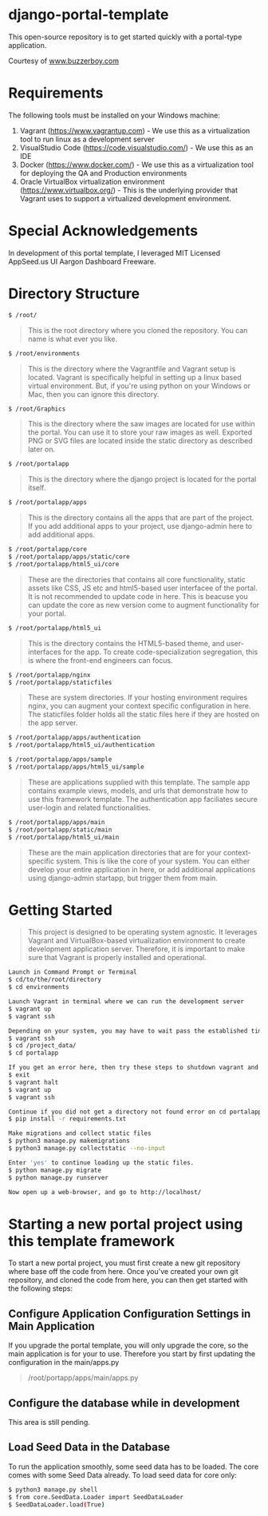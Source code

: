 # django-portal-template

This open-source repository is to get started quickly with a portal-type application. 

Courtesy of www.buzzerboy.com

# Requirements

The following tools must be installed on your Windows machine:
1. Vagrant (https://www.vagrantup.com) - We use this as a virtualization tool to run linux as a development server
2. VisualStudio Code (https://code.visualstudio.com/) - We use this as an IDE
3. Docker (https://www.docker.com/) - We use this as a virtualization tool for deploying the QA and Production environments
4. Oracle VirtualBox virtualization environment (https://www.virtualbox.org/) - This is the underlying provider that Vagrant uses to support a virtualized development environment.

# Special Acknowledgements

In development of this portal template, I leveraged MIT Licensed AppSeed.us UI Aargon Dashboard Freeware.

# Directory Structure


```bash
$ /root/
```
> This is the root directory where you cloned the repository. You can name is what ever you like.

```bash
$ /root/environments
```
> This is the directory where the Vagrantfile and Vagrant setup is located. Vagrant is specifically helpful in setting up a linux based virtual environment. But,
> if you're using python on your Windows or Mac, then you can ignore this directory.

```bash
$ /root/Graphics
```
> This is the directory where the saw images are located for use within the portal. You can use it to store your raw images as well. Exported PNG or SVG files are located inside the static directory as described later on.

```bash
$ /root/portalapp
```
> This is the directory where the django project is located for the portal itself. 

```bash
$ /root/portalapp/apps
```
> This is the directory contains all the apps that are part of the project. If you add additional apps to your project, use django-admin here to add additional apps. 

```bash
$ /root/portalapp/core
$ /root/portalapp/apps/static/core
$ /root/portalapp/html5_ui/core
```
> These are the directories that contains all core functionality, static assets like CSS, JS etc and html5-based user interfacee of the portal. It is not recommended to update code in here. This is beacuse you can update the core as new version come to augment functionality for your portal.

```bash
$ /root/portalapp/html5_ui
```
> This is the directory contains the HTML5-based theme, and user-interfaces for the app. To create code-specialization segregation, this is where the front-end engineers can focus.

```bash
$ /root/portalapp/nginx
$ /root/portalapp/staticfiles
```
> These are system directories. If your hosting environment requires nginx, you can augment your context specific configuration in here.
> The staticfiles folder holds all the static files here if they are hosted on the app server.

```bash
$ /root/portalapp/apps/authentication
$ /root/portalapp/html5_ui/authentication

$ /root/portalapp/apps/sample
$ /root/portalapp/apps/html5_ui/sample

```
> These are applications supplied with this template. The sample app contains example views, models, and urls that demonstrate how to use this framework template. The authentication app faciliates secure user-login and related functionalities.

```bash
$ /root/portalapp/apps/main
$ /root/portalapp/static/main
$ /root/portalapp/html5_ui/main
```
> These are the main application directories that are for your context-specific system. This is like the core of your system. You can either develop your entire application in here, or add additional applications using django-admin startapp, but trigger them from main.

# Getting Started
> This project is designed to be operating system agnostic. It leverages Vagrant and VirtualBox-based virtualization environment to create development application server. Therefore, it is important to make sure that Vagrant is properly installed and operational.

```bash
Launch in Command Prompt or Terminal 
$ cd/to/the/root/directory
$ cd environments 

Launch Vagrant in terminal where we can run the development server
$ vagrant up
$ vagrant ssh

Depending on your system, you may have to wait pass the established time-out. 
$ vagrant ssh
$ cd /project_data/
$ cd portalapp

If you get an error here, then try these steps to shutdown vagrant and start it again, otherwise, skip these.
$ exit
$ vagrant halt
$ vagrant up
$ vagrant ssh

Continue if you did not get a directory not found error on cd portalapp, install the requirements using PIP:
$ pip install -r requirements.txt

Make migrations and collect static files
$ python3 manage.py makemigrations
$ python3 manage.py collectstatic --no-input

Enter 'yes' to continue loading up the static files.
$ python manage.py migrate
$ python manage.py runserver

Now open up a web-browser, and go to http://localhost/
```

# Starting a new portal project using this template framework

To start a new portal project, you must first create a new git repository where base off the code from here. Once you've created your own git repository, and cloned the code from here, you can then get started with the following steps:

## Configure Application Configuration Settings in Main Application
If you upgrade the portal template, you will only upgrade the core, so the main application is for your to use. Therefore you start by first updating the configuration in the main/apps.py
> /root/portapp/apps/main/apps.py

## Configure the database while in development
This area is still pending.

## Load Seed Data in the Database
To run the application smoothly, some seed data has to be loaded. The core comes with some Seed Data already. To load seed data for core only:

```bash
$ python3 manage.py shell
$ from core.SeedData.Loader import SeedDataLoader
$ SeedDataLoader.load(True)
```
